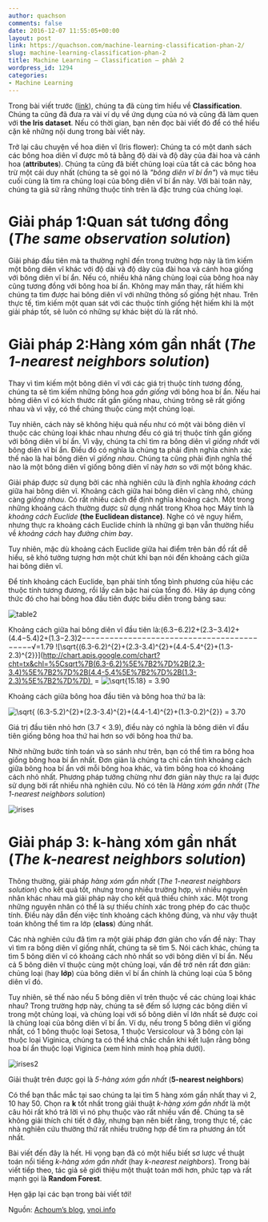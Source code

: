```yaml
---
author: quachson
comments: false
date: 2016-12-07 11:55:05+00:00
layout: post
link: https://quachson.com/machine-learning-classification-phan-2/
slug: machine-learning-classification-phan-2
title: Machine Learning – Classification – phần 2
wordpress_id: 1294
categories:
- Machine Learning
---
```


Trong bài viết trước ([link](https://quachson.com/machine-learning-classification-phan-1)), chúng ta đã cùng tìm hiểu về **Classification**. Chúng ta cũng đã đưa ra vài ví dụ về ứng dụng của nó và cũng đã làm quen với **the Iris dataset**. Nếu có thời gian, bạn nên đọc bài viết đó để có thể hiểu cặn kẽ những nội dung trong bài viết này.

Trở lại câu chuyện về hoa diên vĩ (Iris flower): Chúng ta có một danh sách các bông hoa diên vĩ được mô tả bằng độ dài và độ dày của đài hoa và cánh hoa (**attributes**). Chúng ta cũng đã biết chủng loại của tất cả các bông hoa trừ một cái duy nhất (chúng ta sẽ gọi nó là _"bông diên vĩ bí ẩn"_) và mục tiêu cuối cùng là tìm ra chủng loại của bông diên vĩ bí ẩn này. Với bài toán này, chúng ta giả sử rằng những thuộc tính trên là đặc trưng của chủng loại.


# Giải pháp 1:Quan sát tương đồng (_The same observation solution_)


Giải pháp đầu tiên mà ta thường nghĩ đến trong trường hợp này là tìm kiếm một bông diên vĩ khác với độ dài và độ dày của đài hoa và cánh hoa giống với bông diên vĩ bí ẩn. Nếu có, nhiều khả năng chủng loại của bông hoa này cũng tương đồng với bông hoa bí ẩn. Không may mắn thay, rất hiếm khi chúng ta tìm được hai bông diên vĩ với những thông số giống hệt nhau. Trên thực tế, tìm kiếm một quan sát với các thuộc tính giống hệt hiếm khi là một giải pháp tốt, sẽ luôn có những sự khác biệt dù là rất nhỏ.


# Giải pháp 2:Hàng xóm gần nhất (_The 1-nearest neighbors solution_)


Thay vì tìm kiếm một bông diên vĩ với các giá trị thuộc tính tương đồng, chúng ta sẽ tìm kiếm những bông hoa _gần giống_ với bông hoa bí ẩn. Nếu hai bông diên vĩ có kích thước rất gần giống nhau, chúng trông sẽ rất giống nhau và vì vậy, có thể chúng thuộc cùng một chủng loại.

Tuy nhiên, cách này sẽ không hiệu quả nếu như có một vài bông diên vĩ thuộc các chủng loại khác nhau nhưng đều có giá trị thuộc tính gần giống với bông diên vĩ bí ẩn. Vì vậy, chúng ta chỉ tìm ra bông diên vĩ _giống nhất_ với bông diên vĩ bí ẩn. Điều đó có nghĩa là chúng ta phải định nghĩa chính xác thế nào là hai bông diên vĩ _giống nhau_. Chúng ta cũng phải định nghĩa thế nào là một bông diên vĩ giống bông diên vĩ này _hơn_ so với một bông khác.

Giải pháp được sử dụng bởi các nhà nghiên cứu là định nghĩa _khoảng cách_ giữa hai bông diên vĩ. Khoảng cách giữa hai bông diên vĩ càng nhỏ, chúng càng _giống nhau_. Có rất nhiều cách để định nghĩa khoảng cách. Một trong những khoảng cách thường được sử dụng nhất trong Khoa học Máy tính là _khoảng cách Euclide_ **(the Euclidean distance)**. Nghe có vẻ nguy hiểm, nhưng thực ra khoảng cách Euclide chính là những gì bạn vẫn thường hiểu về _khoảng cách_ hay _đường chim bay_.

Tuy nhiên, mặc dù khoảng cách Euclide giữa hai điểm trên bản đồ rất dễ hiểu, sẽ khó tưởng tượng hơn một chút khi bạn nói đến khoảng cách giữa hai bông diên vĩ.

Để tính khoảng cách Euclide, bạn phải tính tổng bình phương của hiệu các thuộc tính tương đương, rồi lấy căn bậc hai của tổng đó. Hãy áp dụng công thức đó cho hai bông hoa đầu tiên được biểu diễn trong bảng sau:

![table2](https://quachson.com/wp-content/uploads/table2-300x208.png)

Khoảng cách giữa hai bông diên vĩ đầu tiên là:(6.3−6.2)2+(2.3−3.4)2+(4.4−5.4)2+(1.3−2.3)2−−−−−−−−−−−−−−−−−−−−−−−−−−−−−−−−−−−−−−−−−−−√=1.79
![\sqrt{(6.3-6.2)^{2}+(2.3-3.4)^{2}+(4.4-5.4^{2}+(1.3-2.3)^{2}}](http://chart.apis.google.com/chart?cht=tx&chl=%5Csqrt%7B(6.3-6.2)%5E%7B2%7D%2B(2.3-3.4)%5E%7B2%7D%2B(4.4-5.4%5E%7B2%7D%2B(1.3-2.3)%5E%7B2%7D%7D)  = ![\sqrt{15.18}](http://chart.apis.google.com/chart?cht=tx&chl=%5Csqrt%7B15.18%7D) = 3.90




Khoảng cách giữa bông hoa đầu tiên và bông hoa thứ ba là:

![\sqrt{ (6.3-5.2)^{2}+(2.3-3.4)^{2}+(4.4-1.4)^{2}+(1.3-0.2)^{2}} = 3.70](http://chart.apis.google.com/chart?cht=tx&chl=%5Csqrt%7B%20(6.3-5.2)%5E%7B2%7D%2B(2.3-3.4)%5E%7B2%7D%2B(4.4-1.4)%5E%7B2%7D%2B(1.3-0.2)%5E%7B2%7D%7D%20%3D%203.70)

Giá trị đầu tiên nhỏ hơn (3.7 < 3.9), điều này có nghĩa là bông diên vĩ đầu tiên giống bông hoa thứ hai hơn so với bông hoa thứ ba.

Nhờ những bước tính toán và so sánh như trên, bạn có thể tìm ra bông hoa giống bông hoa bí ẩn nhất. Đơn giản là chúng ta chỉ cần tính khoảng cách giữa bông hoa bí ẩn với mỗi bông hoa khác, và tìm bông hoa có khoảng cách nhỏ nhất. Phương pháp tưởng chừng như đơn giản này thực ra lại được sử dụng bởi rất nhiều nhà nghiên cứu. Nó có tên là _Hàng xóm gần nhất_ (_The 1-nearest neighbors solution_)

![irises](https://quachson.com/wp-content/uploads/irises-300x287.png)


# Giải pháp 3: k-hàng xóm gần nhất (_The k-nearest neighbors solution_)


Thông thường, giải pháp _hàng xóm gần nhất_ (_The 1-nearest neighbors solution_) cho kết quả tốt, nhưng trong nhiều trường hợp, vì nhiều nguyên nhân khác nhau mà giải pháp này cho kết quả thiếu chính xác. Một trong những nguyên nhân có thể là sự thiếu chính xác trong phép đo các thuộc tính. Điều này dẫn đến việc tính khoảng cách không đúng, và như vậy thuật toán không thể tìm ra lớp (**class**) đúng nhất.

Các nhà nghiên cứu đã tìm ra một giải pháp đơn giản cho vấn đề này: Thay vì tìm ra bông diên vĩ giống nhất, chúng ta sẽ tìm 5. Nói cách khác, chúng ta tìm 5 bông diên vĩ có khoảng cách nhỏ nhất so với bông diên vĩ bí ẩn. Nếu cả 5 bông diên vĩ thuộc cùng một chủng loại, vấn đề trở nên rất đơn giản: chủng loại (hay **lớp**) của bông diên vĩ bí ẩn chính là chủng loại của 5 bông diên vĩ đó.

Tuy nhiên, sẽ thế nào nếu 5 bông diên vĩ trên thuộc về các chủng loại khác nhau? Trong trường hợp này, chúng ta sẽ đếm số lượng các bông diên vĩ trong một chủng loại, và chủng loại với số bông diên vĩ lớn nhất sẽ được coi là chủng loại của bông diên vĩ bí ẩn. Ví dụ, nếu trong 5 bông diên vĩ giống nhất, có 1 bông thuộc loại Setosa, 1 thuộc Versicolour và 3 bông còn lại thuộc loại Viginica, chúng ta có thể khá chắc chắn khi kết luận rằng bông hoa bí ẩn thuộc loại Viginica (xem hình minh hoạ phía dưới).

![irises2](https://quachson.com/wp-content/uploads/irises2-300x257.png)

Giải thuật trên được gọi là _5-hàng xóm gần nhất_ (**5-nearest neighbors**)

Có thể bạn thắc mắc tại sao chúng ta lại tìm 5 hàng xóm gần nhất thay vì 2, 10 hay 50. Chọn ra **k** tốt nhất trong giải thuật _k-hàng xóm gần nhất_ là một câu hỏi rất khó trả lời vì nó phụ thuộc vào rất nhiều vấn đề. Chúng ta sẽ không giải thích chi tiết ở đây, nhưng bạn nên biết rằng, trong thực tế, các nhà nghiên cứu thường thử rất nhiều trường hợp để tìm ra phương án tốt nhất.

Bài viết đến đây là hết. Hi vọng bạn đã có một hiểu biết sơ lược về thuật toán nổi tiếng _k-hàng xóm gần nhất_ (hay _k-nearest neighbors_). Trong bài viết tiếp theo, tác giả sẽ giới thiệu một thuật toán mới hơn, phức tạp và rất mạnh gọi là **Random Forest**.

Hẹn gặp lại các bạn trong bài viết tới!

Nguồn: [Achoum’s blog](http://blog.mathieu.guillame-bert.com/2015/07/20/machine-learning-for-dummies-part-2/), [vnoi.info](http://vnoi.info/wiki/translate/ml/Machine-Learning-Classification-phan-2)


